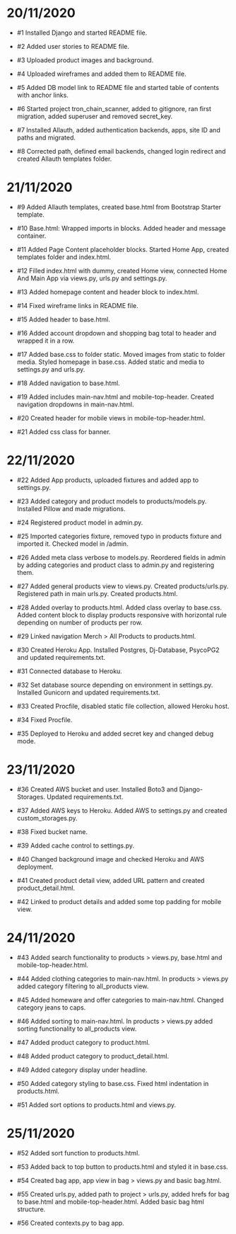 # 20/11/2020

  - #1 Installed Django and started README file.

  - #2 Added user stories to README file.

  - #3 Uploaded product images and background.

  - #4 Uploaded wireframes and added them to README file.

  - #5 Added DB model link to README file and started table of contents with anchor links.

  - #6 Started project tron_chain_scanner, added to gitignore, ran first migration, added superuser and removed secret_key.

  - #7 Installed Allauth, added authentication backends, apps, site ID and paths and migrated.

  - #8 Corrected path, defined email backends, changed login redirect and created Allauth templates folder.

# 21/11/2020

  - #9 Added Allauth templates, created base.html from Bootstrap Starter template.

  - #10 Base.html: Wrapped imports in blocks. Added header and message container.

  - #11 Added Page Content placeholder blocks. Started Home App, created templates folder and index.html.

  - #12 Filled index.html with dummy, created Home view, connected Home And Main App via views.py, urls.py and settings.py.

  - #13 Added homepage content and header block to index.html.

  - #14 Fixed wireframe links in README file.

  - #15 Added header to base.html.

  - #16 Added account dropdown and shopping bag total to header and wrapped it in a row.

  - #17 Added base.css to folder static. Moved images from static to folder media. Styled homepage in base.css. Added static and media to settings.py and urls.py.

  - #18 Added navigation to base.html.

  - #19 Added includes main-nav.html and mobile-top-header. Created navigation dropdowns in main-nav.html.

  - #20 Created header for mobile views in mobile-top-header.html.

  - #21 Added css class for banner.

# 22/11/2020

  - #22 Added App products, uploaded fixtures and added app to settings.py.

  - #23 Added category and product models to products/models.py. Installed Pillow and made migrations.

  - #24 Registered product model in admin.py.

  - #25 Imported categories fixture, removed typo in products fixture and imported it. Checked model in /admin.

  - #26 Added meta class verbose to models.py. Reordered fields in admin by adding categories and product class to admin.py and registering them.

  - #27 Added general products view to views.py. Created products/urls.py. Registered path in main urls.py. Created products.html.

  - #28 Added overlay to products.html. Added class overlay to base.css. Added content block to display products responsive with horizontal rule depending on number of products per row.

  - #29 Linked navigation Merch > All Products to products.html.

  - #30 Created Heroku App. Installed Postgres, Dj-Database, PsycoPG2 and updated requirements.txt.

  - #31 Connected database to Heroku.

  - #32 Set database source depending on environment in settings.py. Installed Gunicorn and updated requirements.txt.

  - #33 Created Procfile, disabled static file collection, allowed Heroku host.

  - #34 Fixed Procfile.

  - #35 Deployed to Heroku and added secret key and changed debug mode.

 # 23/11/2020

  - #36 Created AWS bucket and user. Installed Boto3 and Django-Storages. Updated requirements.txt.

  - #37 Added AWS keys to Heroku. Added AWS to settings.py and created custom_storages.py.

  - #38 Fixed bucket name.

  - #39 Added cache control to settings.py.

  - #40 Changed background image and checked Heroku and AWS deployment.

  - #41 Created product detail view, added URL pattern and created product_detail.html.

  - #42 Linked to product details and added some top padding for mobile view.

 # 24/11/2020

   - #43 Added search functionality to products > views.py, base.html and mobile-top-header.html.

   - #44 Added clothing categories to main-nav.html. In products > views.py added category filtering to all_products view.

   - #45 Added homeware and offer categories to main-nav.html. Changed category jeans to caps.

   - #46 Added sorting to main-nav.html. In products > views.py added sorting functionality to all_products view.

   - #47 Added product category to product.html.

   - #48 Added product category to product_detail.html.

   - #49 Added category display under headline.

   - #50 Added category styling to base.css. Fixed html indentation in products.html.

   - #51 Added sort options to products.html and views.py.

# 25/11/2020

  - #52 Added sort function to products.html.

  - #53 Added back to top button to products.html and styled it in base.css.

  - #54 Created bag app, app view in bag > views.py and basic bag.html.

  - #55 Created urls.py, added path to project > urls.py, added hrefs for bag to base.html and mobile-top-header.html. Added basic bag html structure.

  - #56 Created contexts.py to bag app.

  